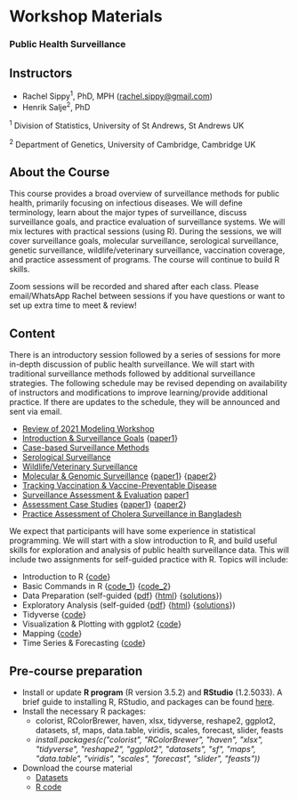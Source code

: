 # Workshop Materials
### Public Health Surveillance

## Instructors
- Rachel Sippy<sup>1</sup>, PhD, MPH (rachel.sippy@gmail.com)
- Henrik Salje<sup>2</sup>, PhD 

<sup>1</sup> Division of Statistics, University of St Andrews, St Andrews UK

<sup>2</sup> Department of Genetics, University of Cambridge, Cambridge UK

## About the Course
This course provides a broad overview of surveillance methods for public health, primarily focusing on infectious diseases. We will define terminology, learn about the major types of surveillance, discuss surveillance goals, and practice evaluation of surveillance systems. We will mix lectures with practical sessions (using R). During the sessions, we will cover surveillance goals, molecular surveillance, serological surveillance, genetic surveillance, wildlife/veterinary surveillance, vaccination coverage, and practice assessment of programs. The course will continue to build R skills.

Zoom sessions will be recorded and shared after each class. Please email/WhatsApp Rachel between sessions if you have questions or want to set up extra time to meet & review!

## Content

There is an introductory session followed by a series of sessions for more in-depth discussion of public health surveillance. We will start with traditional surveillance methods followed by additional surveillance strategies. The following schedule may be revised depending on availability of instructors and modifications to improve learning/provide additional practice. If there are updates to the schedule, they will be announced and sent via email. 

* [Review of 2021 Modeling Workshop](Slides/Modeling_for_Public_Health_Review_student.pdf)
* [Introduction & Surveillance Goals](Slides/Intro_Surveillance_student.pdf) {[paper1](References/Intro_Climate.pdf)}
* [Case-based Surveillance Methods](Slides/Surveillance_Types_student.pdf)
* [Serological Surveillance](Slides/Serosurveillance.pdf)
* [Wildlife/Veterinary Surveillance](Slides/Animal_Surveillance_student.pdf)
* [Molecular & Genomic Surveillance](Slides/MolGen_Surveillance_student.pdf) {[paper1](References/MolGen_Campylobacter.pdf)} {[paper2](References/MolGen_H5N1.pdf)}
* [Tracking Vaccination & Vaccine-Preventable Disease](Slides/Vaccine_Surveillance_student.pdf)
* [Surveillance Assessment & Evaluation](Slides/Surveillance_Assessment_student.pdf) [paper1](References/Assess_Sensitivity.pdf)
* [Assessment Case Studies](Slides/Assessment_Examples_student.pdf) {[paper1](References/Assess_CS_EWARS.pdf)} {[paper2](References/Assess_CS_USData.pdf)}
* [Practice Assessment of Cholera Surveillance in Bangladesh](Slides/Bangladesh_Assessment_student.pdf)

We expect that participants will have some experience in statistical programming. We will start with a slow introduction to R, and build useful skills for exploration and analysis of public health surveillance data. This will include two assignments for self-guided practice with R. Topics will include:

* Introduction to R {[code](../R_Sessions/Code/practice_day1.R)}
* Basic Commands in R {[code_1](../R_Sessions/Code/practice.R)} {[code_2](../R_Sessions/Code/practice_day2.R)}
* Data Preparation (self-guided {[pdf](../R_Sessions/worksheet1.pdf)} {[html](../R_Sessions/worksheet1.html)} {[solutions](../R_Sessions/worksheet1_sol.html)})
* Exploratory Analysis (self-guided {[pdf](../R_Sessions/worksheet2.pdf)} {[html](../R_Sessions/worksheet2.html)} {[solutions](../R_Sessions/worksheet2_sol.html)})
* Tidyverse {[code](../R_Sessions/Code/tidyverse.R)}
* Visualization & Plotting with ggplot2 {[code](../R_Sessions/Code/plots.R)}
* Mapping {[code](../R_Sessions/Code/mapping.R)}
* Time Series & Forecasting {[code](../R_Sessions/Code/forecasting.R)}

## Pre-course preparation
- Install or update **R program** (R version 3.5.2) and **RStudio** (1.2.5033). A brief guide to installing R, RStudio, and packages can be found [here](../R_Sessions/Installation_guide_R.pdf).
- Install the necessary R packages:
   - colorist, RColorBrewer, haven, xlsx, tidyverse, reshape2, ggplot2, datasets, sf, maps, data.table, viridis, scales, forecast, slider, feasts
   - *install.packages(c("colorist", "RColorBrewer", "haven", "xlsx", "tidyverse", "reshape2", "ggplot2", "datasets", "sf", "maps", "data.table", "viridis", "scales", "forecast", "slider", "feasts"))*
- Download the course material
   - [Datasets](../R_Sessions/Data)
   - [R code](../R_Sessions/Code)
